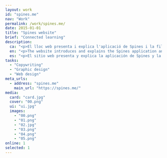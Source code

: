 ```yaml
---
layout: work
id: "spines.me"
nav: "Work"
permalink: /work/spines.me/
date: 2015-01-01
title: "Spines website"
brief: "Connected learning"
description:
  ca: "<p>El lloc web presenta i explica l'aplicació de Spines i la filosofia d'aprenentatge que defensa: <em>captura, elabora i comparteix</em> el que vols aprendre per convertir aquesta informació en coneixement profund i durador.</p>"
  en: "<p>The website introduces and explains the Spines application and the learning philosophy it champions: <em>collect, elaborate and share</em> what you want to learn to turn that information into deep, enduring knowledge.</p>"
  es: "<p>El sitio web presenta y explica la aplicación de Spines y la filosofía de aprendizaje que defiende: <em>captura, elabora y comparte</em> lo que quieres aprender para convertir esa información en conocimiento profundo y duradero.</p>"
tasks:
  - "Copywriting"
  - "Graphic design"
  - "Web design"
meta_urls:
  - address: "spines.me"
    main_url: "https://spines.me/"
media:
  card: "card.jpg"
  cover: "00.png"
  ui: "ui.jpg"
  images:
    - "00.png"
    - "01.png"
    - "02.jpg"
    - "03.png"
    - "04.png"
    - "05.png"
online: 1
selected: 1
---
```

